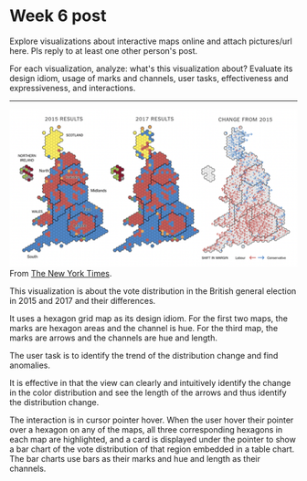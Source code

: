# Week 6 post

Explore visualizations about interactive maps online and attach pictures/url
here. Pls reply to at least one other person's post.

For each visualization, analyze: what's this visualization about? Evaluate its
design idiom, usage of marks and channels, user tasks, effectiveness and
expressiveness, and interactions.

---

![Votes from Labour vs Conservative](https://raw.githubusercontent.com/SichangHe/STATS401/main/week2/vote_labour_vs_conservative.png)
From [The New York Times](https://www.nytimes.com/interactive/2017/06/08/world/europe/british-general-election-results-analysis.html).

This visualization is about the vote distribution in the British general
election in 2015 and 2017 and their differences.

It uses a hexagon grid map as its design idiom.
For the first two maps, the marks are hexagon areas and the channel is hue.
For the third map, the marks are arrows and the channels are hue and length.

The user task is to identify the trend of the distribution change and find
anomalies.

It is effective in that the view can clearly and intuitively identify the change
in the color distribution and see the length of the arrows and thus identify the
distribution change.

The interaction is in cursor pointer hover.
When the user hover their pointer over a hexagon on any of the maps,
all three corresponding hexagons in each map are highlighted,
and a card is displayed under the pointer to show a bar chart of the vote
distribution of that region embedded in a table chart.\
The bar charts use bars as their marks and hue and length as their channels.
